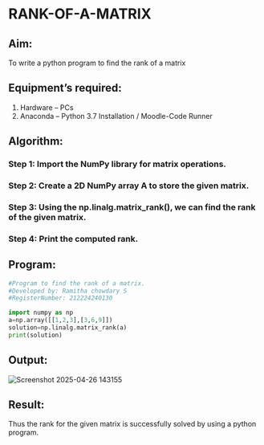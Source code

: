 # RANK-OF-A-MATRIX
## Aim:
To write a python program to find the rank of a matrix
## Equipment’s required:
1. 	Hardware – PCs
2. 	Anaconda – Python 3.7 Installation / Moodle-Code Runner
## Algorithm:
### Step 1:  Import the NumPy library for matrix operations.
### Step 2: Create a 2D NumPy array A to store the given matrix.
### Step 3: Using the np.linalg.matrix_rank(), we can find the rank of the given matrix.
### Step 4: Print the computed rank.
## Program:
```python
#Program to find the rank of a matrix.
#Developed by: Ramitha chowdary S
#RegisterNumber: 212224240130

import numpy as np
a=np.array([[1,2,3],[3,6,9]])
solution=np.linalg.matrix_rank(a)
print(solution)
```
## Output:
![Screenshot 2025-04-26 143155](https://github.com/user-attachments/assets/35a7da19-7a7f-48cf-bd61-40b3de97c92b)

## Result:
Thus the rank for the given matrix is successfully solved by  using a python program.

